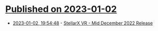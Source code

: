 # [Published on 2023-01-02](index.md)

* [2023-01-02, 19:54:48](https://lobste.rs/s/r1sxg6/stellarx_vr_mid_december_2022_release) - [StellarX VR - Mid December 2022 Release](https://store.steampowered.com/app/1214640/StellarX/)
